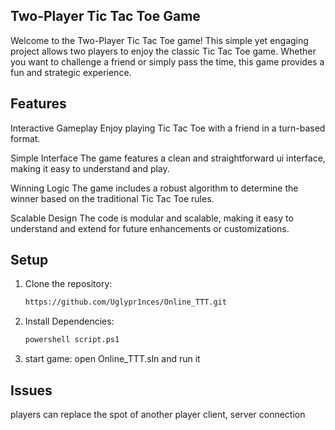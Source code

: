 Two-Player Tic Tac Toe Game
-----------------------------------------------------------------------------------------------------------------------------------------------------------------------------------------------

Welcome to the Two-Player Tic Tac Toe game! This simple yet engaging project allows two players to enjoy the classic Tic Tac Toe game. Whether you want to challenge a friend or simply pass the time, this game provides a fun and strategic experience.

Features
-----------------------------------------------------------------------------------------------------------------------------------------------------------------------------------------------

Interactive Gameplay
Enjoy playing Tic Tac Toe with a friend in a turn-based format.

Simple Interface
The game features a clean and straightforward ui interface, making it easy to understand and play.

Winning Logic
The game includes a robust algorithm to determine the winner based on the traditional Tic Tac Toe rules.

Scalable Design
The code is modular and scalable, making it easy to understand and extend for future enhancements or customizations.


Setup
-----------------------------------------------------------------------------------------------------------------------------------------------------------------------------------------------

1. Clone the repository:
   ```bash
   https://github.com/Uglypr1nces/Online_TTT.git

2. Install Dependencies:
   ```bash
   powershell script.ps1

3. start game:
   open Online_TTT.sln and run it
   

Issues
-----------------------------------------------------------------------------------------------------------------------------------------------------------------------------------------------
players can replace the spot of another player
client, server connection
